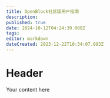 ```yaml
---
title: OpenBlock社区版用户指南
description: 
published: true
date: 2024-10-12T04:24:39.088Z
tags: 
editor: markdown
dateCreated: 2023-12-22T10:34:07.093Z
---
```


# Header
Your content here